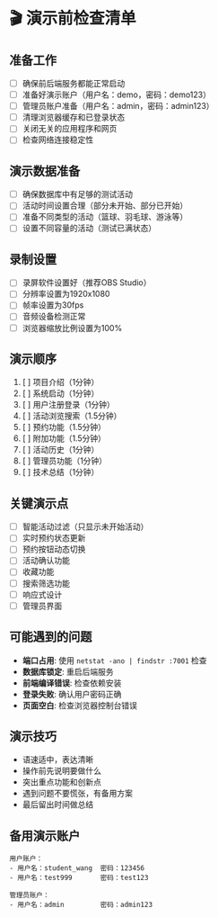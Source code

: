 # 🎬 演示前检查清单

## 准备工作
- [ ] 确保前后端服务都能正常启动
- [ ] 准备好演示账户（用户名：demo，密码：demo123）
- [ ] 管理员账户准备（用户名：admin，密码：admin123）
- [ ] 清理浏览器缓存和已登录状态
- [ ] 关闭无关的应用程序和网页
- [ ] 检查网络连接稳定性

## 演示数据准备
- [ ] 确保数据库中有足够的测试活动
- [ ] 活动时间设置合理（部分未开始、部分已开始）
- [ ] 准备不同类型的活动（篮球、羽毛球、游泳等）
- [ ] 设置不同容量的活动（测试已满状态）

## 录制设置
- [ ] 录屏软件设置好（推荐OBS Studio）
- [ ] 分辨率设置为1920x1080
- [ ] 帧率设置为30fps
- [ ] 音频设备检测正常
- [ ] 浏览器缩放比例设置为100%

## 演示顺序
1. [ ] 项目介绍（1分钟）
2. [ ] 系统启动（1分钟）
3. [ ] 用户注册登录（1分钟）
4. [ ] 活动浏览搜索（1.5分钟）
5. [ ] 预约功能（1.5分钟）
6. [ ] 附加功能（1.5分钟）
7. [ ] 活动历史（1分钟）
8. [ ] 管理员功能（1分钟）
9. [ ] 技术总结（1分钟）

## 关键演示点
- [ ] 智能活动过滤（只显示未开始活动）
- [ ] 实时预约状态更新
- [ ] 预约按钮动态切换
- [ ] 活动确认功能
- [ ] 收藏功能
- [ ] 搜索筛选功能
- [ ] 响应式设计
- [ ] 管理员界面

## 可能遇到的问题
- **端口占用**: 使用 `netstat -ano | findstr :7001` 检查
- **数据库锁定**: 重启后端服务
- **前端编译错误**: 检查依赖安装
- **登录失败**: 确认用户密码正确
- **页面空白**: 检查浏览器控制台错误

## 演示技巧
- 语速适中，表达清晰
- 操作前先说明要做什么
- 突出重点功能和创新点
- 遇到问题不要慌张，有备用方案
- 最后留出时间做总结

## 备用演示账户
```
用户账户：
- 用户名：student_wang  密码：123456
- 用户名：test999       密码：test123

管理员账户：
- 用户名：admin         密码：admin123
```
